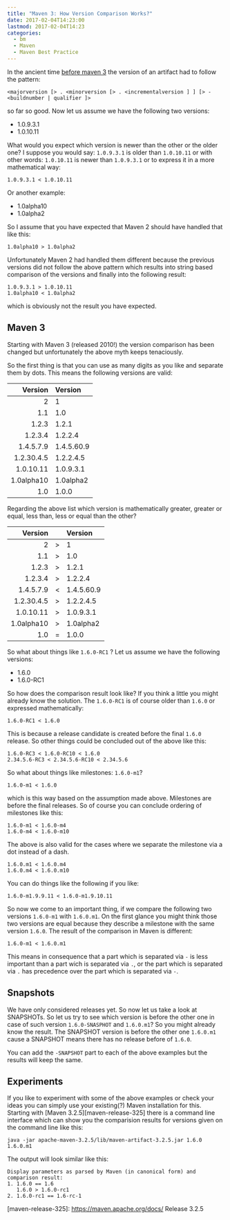 ```yaml
---
title: "Maven 3: How Version Comparison Works?"
date: 2017-02-04T14:23:00
lastmod: 2017-02-04T14:23
categories:
  - bm
  - Maven
  - Maven Best Practice
---
```

In the ancient time [before maven 3][history] the version of an artifact had to follow 
the pattern:
```
<majorversion [> . <minorversion [> . <incrementalversion ] ] [> - <buildnumber | qualifier ]>
```
so far so good. Now let us assume we have the following two versions:

 * 1.0.9.3.1
 * 1.0.10.11

What would you expect which version is newer than the other or the older one?
I suppose you would say: `1.0.9.3.1` is older than `1.0.10.11` or with other
words: `1.0.10.11` is newer than `1.0.9.3.1` or to express it in a more
mathematical way:

```
1.0.9.3.1 < 1.0.10.11
```

Or another example:

 * 1.0alpha10 
 * 1.0alpha2

So I assume that you have expected that Maven 2 should have handled that like this:

```
1.0alpha10 > 1.0alpha2
```

Unfortunately Maven 2 had handled them different because the previous versions
did not follow the above pattern which results into string based comparison of
the versions and finally into the following result:

```
1.0.9.3.1 > 1.0.10.11
1.0alpha10 < 1.0alpha2
```
which is obviously not the result you have expected.

Maven 3
-------
Starting with Maven 3 (released 2010!) the version comparison has been changed
but unfortunately the above myth keeps tenaciously.

So the first thing is that you can use as many digits as you like and separate them
by dots. This means the following versions are valid:

  Version     | Version |
-------------:|:---------|
           2  | 1  
         1.1  | 1.0 
       1.2.3  | 1.2.1 
     1.2.3.4  | 1.2.2.4 
   1.4.5.7.9  | 1.4.5.60.9 
  1.2.30.4.5  | 1.2.2.4.5 
   1.0.10.11  | 1.0.9.3.1 
  1.0alpha10  | 1.0alpha2 
         1.0  | 1.0.0 


Regarding the above list which version is mathematically greater,
greater or equal, less than, less or equal than the other?

  Version     | | Version |
-------------:|-|:---------|
           2  | > | 1  
         1.1  | > | 1.0 
       1.2.3  | > | 1.2.1 
     1.2.3.4  | > | 1.2.2.4 
   1.4.5.7.9  | < | 1.4.5.60.9 
  1.2.30.4.5  | > | 1.2.2.4.5 
   1.0.10.11  | > | 1.0.9.3.1 
  1.0alpha10  | > | 1.0alpha2 
         1.0  | = | 1.0.0 


So what about things like `1.6.0-RC1` ? Let us assume we have the following
versions:

* 1.6.0
* 1.6.0-RC1

So how does the comparison result look like? If you think a little you might
already know the solution. The `1.6.0-RC1` is of course older than `1.6.0` or
expressed mathematically:

```
1.6.0-RC1 < 1.6.0
```
This is because a release candidate is created before the final `1.6.0`
release. So other things could be concluded out of the above like this:

```
1.6.0-RC3 < 1.6.0-RC10 < 1.6.0
2.34.5.6-RC3 < 2.34.5.6-RC10 < 2.34.5.6
```

So what about things like milestones: `1.6.0-m1`? 

```
1.6.0-m1 < 1.6.0 
``` 
which is this way based on the assumption made above. Milestones are before the
final releases. So of course you can conclude ordering of milestones like this:

```
1.6.0-m1 < 1.6.0-m4
1.6.0-m4 < 1.6.0-m10
```
The above is also valid for the cases where we separate the milestone via a
dot instead of a dash.

```
1.6.0.m1 < 1.6.0.m4
1.6.0.m4 < 1.6.0.m10
```

You can do things like the following if you like:
```
1.6.0-m1.9.9.11 < 1.6.0-m1.9.10.11
```

So now we come to an important thing, if we compare the following 
two versions `1.6.0-m1` with `1.6.0.m1`. On the first glance
you might think those two versions are equal because they describe
a milestone with the same version `1.6.0`. The result of the comparison
in Maven is different:

```
1.6.0-m1 < 1.6.0.m1
```
This means in consequence that a part which is separated via `-` is less important
than a part wich is separated via `.`, or the part which is separated via `.`
has precedence over the part which is separated via `-`.


Snapshots
---------

We have only considered releases yet. So now let us take a look at SNAPSHOTs.
So let us try to see which version is before the other one in case of such
version `1.6.0-SNASPHOT` and `1.6.0.m1`? So you might already know the result.
The SNAPSHOT version is before the other one `1.6.0.m1` cause a SNAPSHOT means
there has no release before of `1.6.0`.

You can add the `-SNAPSHOT` part to each of the above examples but the results
will keep the same.

Experiments
-----------

If you like to experiment with some of the above examples or check your ideas
you can simply use your existing(?) Maven installation for this. Starting with
[Maven 3.2.5][maven-release-325] there is a command line interface which can
show you the comparision results for versions given on the command line like
this:

```
java -jar apache-maven-3.2.5/lib/maven-artifact-3.2.5.jar 1.6.0 1.6.0.m1
```

The output will look similar like this:
```
Display parameters as parsed by Maven (in canonical form) and comparison result:
1. 1.6.0 == 1.6
   1.6.0 > 1.6.0-rc1
2. 1.6.0-rc1 == 1.6-rc-1
```


[history]: https://maven.apache.org/docs/history.html#Maven_2
[maven-release-325]: https://maven.apache.org/docs/ Release 3.2.5
